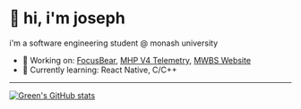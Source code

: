 # 👋 hi, i'm joseph

i'm a software engineering student @ monash university

- 🔭 Working on: [FocusBear](https://www.focusbear.io/), [MHP V4 Telemetry](https://github.com/monash-human-power/data-acquisition-system), [MWBS Website](https://mwbs.store)
- 🌱 Currently learning: React Native, C/C++

----

[![Green's GitHub stats](https://github-readme-stats.vercel.app/api?username=lim-joseph&theme=apprentice&show_icons=true)](https://github.com/anuraghazra/github-readme-stats)

<!---
lim-joseph/lim-joseph is a ✨ special ✨ repository because its `README.md` (this file) appears on your GitHub profile.
You can click the Preview link to take a look at your changes.
--->
